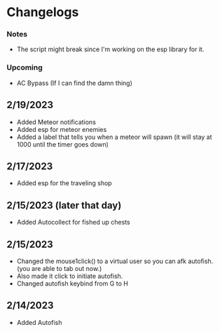 # Changelogs
### Notes
* The script might break since I'm working on the esp library for it.

### Upcoming
* AC Bypass (If I can find the damn thing)

## 2/19/2023
* Added Meteor notifications
* Added esp for meteor enemies
* Added a label that tells you when a meteor will spawn (it will stay at 1000 until the timer goes down)

## 2/17/2023
* Added esp for the traveling shop

## 2/15/2023 (later that day)
* Added Autocollect for fished up chests

## 2/15/2023
* Changed the mouse1click() to a virtual user so you can afk autofish. (you are able to tab out now.)
* Also made it click to initiate autofish.
* Changed autofish keybind from G to H

## 2/14/2023
* Added Autofish

